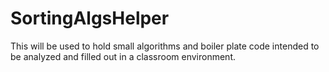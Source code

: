 # SortingAlgsHelper
This will be used to hold small algorithms and boiler plate code intended to be analyzed and filled out in a classroom environment.
